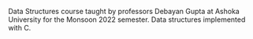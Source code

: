 Data Structures course taught by professors Debayan Gupta at Ashoka University for the Monsoon 2022 semester. Data structures implemented with C.
